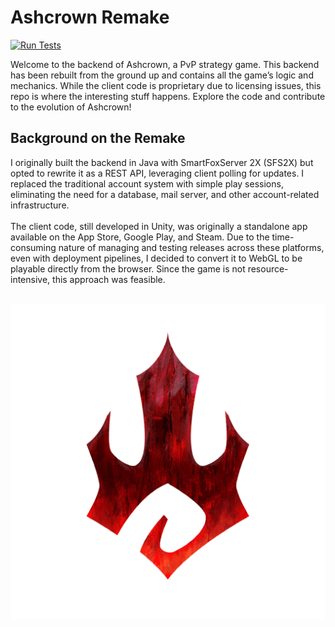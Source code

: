 # Ashcrown Remake
[![Run Tests](https://github.com/SamuelChorvat/ashcrown-remake/actions/workflows/run-tests.yml/badge.svg?branch=develop&event=push)](https://github.com/SamuelChorvat/ashcrown-remake/actions/workflows/run-tests.yml)
<br>

Welcome to the backend of Ashcrown, a PvP strategy game. This backend has been rebuilt from the ground up and contains all the game’s logic and mechanics. While the client code is proprietary due to licensing issues, this repo is where the interesting stuff happens. Explore the code and contribute to the evolution of Ashcrown!
## Background on the Remake
I originally built the backend in Java with SmartFoxServer 2X (SFS2X) but opted to rewrite it as a REST API, leveraging client polling for updates. I replaced the traditional account system with simple play sessions, eliminating the need for a database, mail server, and other account-related infrastructure.
<br>
<br>
The client code, still developed in Unity, was originally a standalone app available on the App Store, Google Play, and Steam. Due to the time-consuming nature of managing and testing releases across these platforms, even with deployment pipelines, I decided to convert it to WebGL to be playable directly from the browser. Since the game is not resource-intensive, this approach was feasible.

<br>![ReadmeLogo](ReadmeLogo.png)